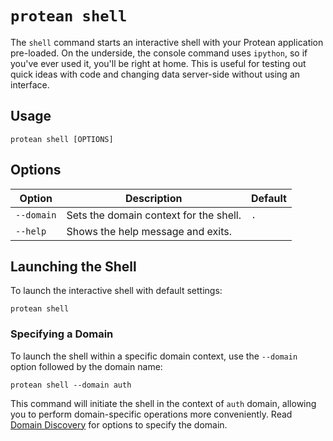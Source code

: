 # `protean shell`

The `shell` command starts an interactive shell with your Protean application 
pre-loaded. On the underside, the console command uses `ipython`, so if you've 
ever used it, you'll be right at home. This is useful for testing out quick 
ideas with code and changing data server-side without using an interface.

## Usage

```shell
protean shell [OPTIONS]
```

## Options

| Option      | Description                               | Default |
|-------------|-------------------------------------------|---------|
| `--domain`  | Sets the domain context for the shell.    | `.`     |
| `--help`    | Shows the help message and exits.         |         |

## Launching the Shell

To launch the interactive shell with default settings:

```shell
protean shell
```

### Specifying a Domain

To launch the shell within a specific domain context, use the `--domain` option 
followed by the domain name:

```shell
protean shell --domain auth
```

This command will initiate the shell in the context of `auth` domain, allowing
you to perform domain-specific operations more conveniently. Read [Domain 
Discovery](discovery.md) for options to specify the domain.